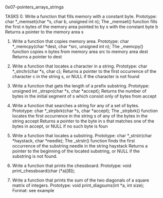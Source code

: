 0x07-pointers_arrays_strings

TASKS
0. Write a function that fills memory with a constant byte.
   Prototype: char *_memset(char *s, char b, unsigned int n);
   The _memset() function fills the first n bytes of the memory area pointed to by s with the constant byte b
   Returns a pointer to the memory area s

1. Write a function that copies memory area.
   Prototype: char *_memcpy(char *dest, char *src, unsigned int n);
   The _memcpy() function copies n bytes from memory area src to memory area dest
   Returns a pointer to dest

2. Write a function that locates a character in a string.
   Prototype: char *_strchr(char *s, char c);
   Returns a pointer to the first occurrence of the character c in the string s, or NULL if the character is not found

3. Write a function that gets the length of a prefix substring.
   Prototype: unsigned int _strspn(char *s, char *accept);
   Returns the number of bytes in the initial segment of s which consist only of bytes from accept

4. Write a function that searches a string for any of a set of bytes.
   Prototype: char *_strpbrk(char *s, char *accept);
   The _strpbrk() function locates the first occurrence in the string s of any of the bytes in the string accept
   Returns a pointer to the byte in s that matches one of the bytes in accept, or NULL if no such byte is foun

5. Write a function that locates a substring.
   Prototype: char *_strstr(char *haystack, char *needle);
   The _strstr() function finds the first occurrence of the substring needle in the string haystack
   Returns a pointer to the beginning of the located substring, or NULL if the substring is not found.

6. Write a function that prints the chessboard.
   Prototype: void print_chessboard(char (*a)[8]);

7. Write a function that prints the sum of the two diagonals of a square matrix of integers.
   Prototype: void print_diagsums(int *a, int size);
   Format: see example
  
